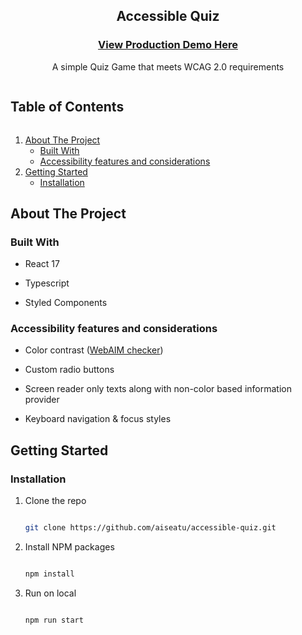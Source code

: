<p align="center">
  <h2 align="center">Accessible Quiz </h2>
  <h3 align="center"><a href="https://aiseatu.github.io/accessible-quiz/">View Production Demo Here</a></h3>
  <p align="center">
    A simple Quiz Game that meets WCAG 2.0 requirements
  </p>
</p>

  <summary><h2 style="display: inline-block">Table of Contents</h2></summary>
  <ol>
    <li>
      <a href="#about-the-project">About The Project</a>
      <ul>
        <li><a href="#built-with">Built With</a></li>
        <li><a href="#accessibility-features-and-considerations">Accessibility features and considerations</a></li>
      </ul>
    </li>
    <li>
      <a href="#getting-started">Getting Started</a>
      <ul>
        <li><a href="#installation">Installation</a></li>
      </ul>
    </li>
  </ol>

## About The Project

### Built With

- React 17

- Typescript

- Styled Components

### Accessibility features and considerations 

- Color contrast (<a href="https://webaim.org/resources/contrastchecker/">WebAIM checker</a>)

- Custom radio buttons

- Screen reader only texts along with non-color based information provider

- Keyboard navigation & focus styles

<!-- GETTING STARTED -->

## Getting Started

### Installation

1. Clone the repo

   ```sh

   git clone https://github.com/aiseatu/accessible-quiz.git

   ```

2. Install NPM packages

   ```sh

   npm install

   ```

3. Run on local

   ```sh

   npm run start

   ```
